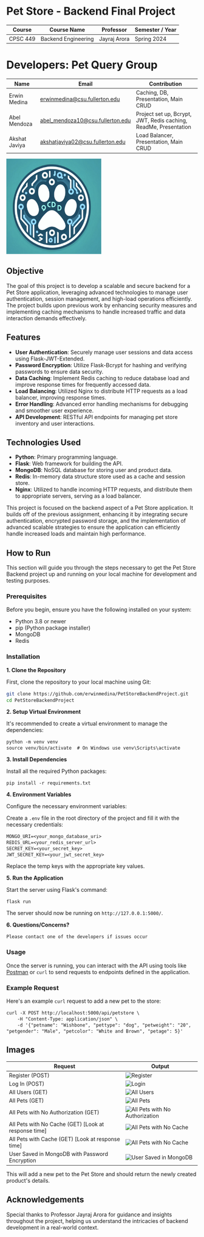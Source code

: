 # Pet Store - Backend Final Project

| Course   | Course Name         | Professor    | Semester / Year |
| -------- | ------------------- | ------------ | --------------- |
| CPSC 449 | Backend Engineering | Jayraj Arora | Spring 2024     |

# Developers: Pet Query Group

| Name          | Email                            | Contribution                                       |
| ------------- | -------------------------------- | -------------------------------------------------- |
| Erwin Medina  | erwinmedina@csu.fullerton.edu    | Caching, DB, Presentation, Main CRUD               |
| Abel Mendoza  | abel_mendoza10@csu.fullerton.edu | Project set up, Bcrypt, JWT, Redis caching, ReadMe, Presentation |
| Akshat Javiya | akshatjaviya02@csu.fullerton.edu | Load Balancer, Presentation, Main CRUD             |

<img src="image/README/1715234666089.png" width="250" height="250" alt="Shrunk Image">

## Objective

The goal of this project is to develop a scalable and secure backend for a Pet Store application, leveraging advanced technologies to manage user authentication, session management, and high-load operations efficiently. The project builds upon previous work by enhancing security measures and implementing caching mechanisms to handle increased traffic and data interaction demands effectively.

## Features

- **User Authentication**: Securely manage user sessions and data access using Flask-JWT-Extended.
- **Password Encryption**: Utilize Flask-Bcrypt for hashing and verifying passwords to ensure data security.
- **Data Caching**: Implement Redis caching to reduce database load and improve response times for frequently accessed data.
- **Load Balancing**: Utilized Nginx to distribute HTTP requests as a load balancer, improving response times.
- **Error Handling**: Advanced error handling mechanisms for debugging and smoother user experience.
- **API Development**: RESTful API endpoints for managing pet store inventory and user interactions.

## Technologies Used

- **Python**: Primary programming language.
- **Flask**: Web framework for building the API.
- **MongoDB**: NoSQL database for storing user and product data.
- **Redis**: In-memory data structure store used as a cache and session store.
- **Nginx**: Utilized to handle incoming HTTP requests, and distribute them to appropriate servers, serving as a load balancer.

This project is focused on the backend aspect of a Pet Store application. It builds off of the previous assignment, enhancing it by integrating secure authentication, encrypted password storage, and the implementation of advanced scalable strategies to ensure the application can efficiently handle increased loads and maintain high performance.

## How to Run

This section will guide you through the steps necessary to get the Pet Store Backend project up and running on your local machine for development and testing purposes.

### Prerequisites

Before you begin, ensure you have the following installed on your system:

- Python 3.8 or newer
- pip (Python package installer)
- MongoDB
- Redis

### Installation

**1. Clone the Repository**

   First, clone the repository to your local machine using Git:

   ```bash
   git clone https://github.com/erwinmedina/PetStoreBackendProject.git
   cd PetStoreBackendProject
   ```

**2. Setup Virtual Environment**

It's recommended to create a virtual environment to manage the dependencies:

```
python -m venv venv
source venv/bin/activate  # On Windows use venv\Scripts\activate
```

**3. Install Dependencies**

Install all the required Python packages:

```
pip install -r requirements.txt
```

**4. Environment Variables**

Configure the necessary environment variables:

Create a `.env` file in the root directory of the project and fill it with the necessary credentials:

```
MONGO_URI=<your_mongo_database_uri>
REDIS_URL=<your_redis_server_url>
SECRET_KEY=<your_secret_key>
JWT_SECRET_KEY=<your_jwt_secret_key>

```

Replace the temp keys with the appropriate key values. 

**5. Run the Application**

Start the server using Flask's command:

```
flask run
```

The server should now be running on `http://127.0.0.1:5000/`.

**6. Questions/Concerns?**
``` 
Please contact one of the developers if issues occur 
```

### Usage

Once the server is running, you can interact with the API using tools like [Postman](https://www.postman.com/) or `curl` to send requests to endpoints defined in the application.

### Example Request

Here's an example `curl` request to add a new pet to the store:

```
curl -X POST http://localhost:5000/api/petstore \
    -H "Content-Type: application/json" \
    -d '{"petname": "Wishbone", "pettype": "dog", "petweight": "20", "petgender": "Male", "petcolor": "White and Brown", "petage": 5}'

```

## Images
| Request | Output |
| ------- | ------ |
| Register (POST) | ![Register](https://i.imgur.com/wSN0rhO.png)
| Log In (POST) | ![Login](https://i.imgur.com/GXtcjed.png)
| All Users (GET) | ![All Users](https://i.imgur.com/jmfX2iv.png)
| All Pets (GET) | ![All Pets](https://i.imgur.com/Syf2DdU.png)
| All Pets with No Authorization (GET) | ![All Pets with No Authorization](https://i.imgur.com/wO9EIVn.png)
| All Pets with No Cache (GET) [Look at response time] | ![All Pets with No Cache](https://i.imgur.com/HmpEvSh.png)
| All Pets with Cache (GET) [Look at response time] | ![All Pets with No Cache](https://i.imgur.com/kdtBrmt.png)
| User Saved in MongoDB with Password Encryption| ![User Saved in MongoDB](https://i.imgur.com/gnKXcxM.png)

This will add a new pet to the Pet Store and should return the newly created product's details.

## Acknowledgements

Special thanks to Professor Jayraj Arora for guidance and insights throughout the project, helping us understand the intricacies of backend development in a real-world context.
